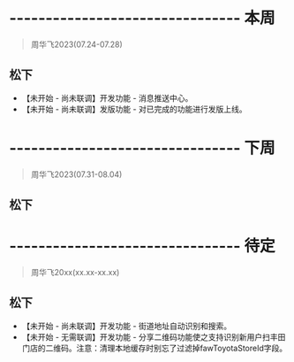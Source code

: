 # -------------------------------- 本周
> 周华飞2023(07.24-07.28)
## 松下
* 【未开始 - 尚未联调】开发功能 - 消息推送中心。
* 【未开始 - 尚未联调】发版功能 - 对已完成的功能进行发版上线。

# -------------------------------- 下周
> 周华飞2023(07.31-08.04)
## 松下

# -------------------------------- 待定
> 周华飞20xx(xx.xx-xx.xx)
## 松下
* 【未开始 - 尚未联调】开发功能 - 街道地址自动识别和搜索。
* 【未开始 - 无需联调】开发功能 - 分享二维码功能使之支持识别新用户扫丰田门店的二维码。注意：清理本地缓存时别忘了过滤掉fawToyotaStoreId字段。
